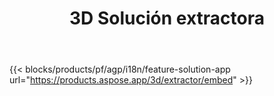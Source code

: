 ﻿---
title: 3D Solución extractora 
weight: 7730
url: /es/extractor
limit: 
description: Convierta archivos 3D a Autodesk, Draco, Wavefront, 3D Studio y muchos otros formatos
---
{{< blocks/products/pf/agp/i18n/feature-solution-app url="https://products.aspose.app/3d/extractor/embed" >}} 
